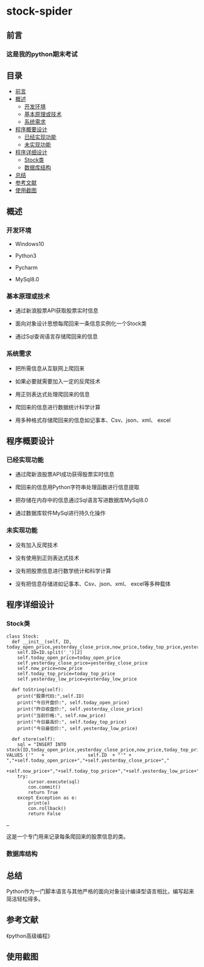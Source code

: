 # stock-spider

## 前言

### 这是我的python期末考试

## 目录

* [前言](#前言)
* [概述](#概述)
    * [开发环境](#开发环境)
    * [基本原理或技术](#基本原理或技术)
    * [系统需求](#系统需求)
* [程序概要设计](#程序概要设计)
    * [已经实现功能](#已经实现功能)
    * [未实现功能](#未实现功能)
* [程序详细设计](#程序详细设计)
    * [Stock类](#Stock类)
    * [数据库结构](#数据库结构)
* [总结](#总结)
* [参考文献](#参考文献)
* [使用截图](#参考文献)

## 概述

### 开发环境

* Windows10
- Python3
* Pycharm
- MySql8.0

### 基本原理或技术

* 通过新浪股票API获取股票实时信息
- 面向对象设计思想每爬回来一条信息实例化一个Stock类
* 通过Sql查询语言存储爬回来的信息

### 系统需求

* 把所需信息从互联网上爬回来
- 如果必要就需要加入一定的反爬技术
* 用正则表达式处理爬回来的信息
- 爬回来的信息进行数据统计科学计算
* 用多种格式存储爬回来的信息如记事本、Csv、json、xml、 excel

## 程序概要设计

### 已经实现功能

* 通过爬新浪股票API成功获得股票实时信息
- 爬回来的信息用Python字符串处理函数进行信息提取
* 把存储在内存中的信息通过Sql语言写进数据库MySql8.0
- 通过数据库软件MySql进行持久化操作

### 未实现功能

* 没有加入反爬技术
- 没有使用到正则表达式技术
* 没有把股票信息进行数学统计和科学计算
- 没有把信息存储进如记事本、Csv、json、xml、 excel等多种载体

## 程序详细设计

### Stock类

    class Stock:
      def __init__(self, ID, today_open_price,yesterday_close_price,now_price,today_top_price,yesterday_low_price):
        self.ID=ID.split('_')[2]
        self.today_open_price=today_open_price
        self.yesterday_close_price=yesterday_close_price
        self.now_price=now_price
        self.today_top_price=today_top_price
        self.yesterday_low_price=yesterday_low_price

      def toString(self):
        print("股票代码:",self.ID)
        print("今日开盘价:", self.today_open_price)
        print("昨日收盘价:", self.yesterday_close_price)
        print("当前价格:", self.now_price)
        print("今日最高价:", self.today_top_price)
        print("今日最低价:", self.yesterday_low_price)

      def store(self):
        sql = "INSERT INTO stock(ID,today_open_price,yesterday_close_price,now_price,today_top_price,yesterday_low_price) VALUES ('"   +                self.ID  + "'" +      ","+self.today_open_price+","+self.yesterday_close_price+","
	       +self.now_price+","+self.today_top_price+","+self.yesterday_low_price+")"
        try:
            cursor.execute(sql)
            con.commit()
            return True
        except Exception as e:
            print(e)
            con.rollback()
            return False

    …
这是一个专门用来记录每条爬回来的股票信息的类。

### 数据库结构


## 总结

Python作为一门脚本语言与其他严格的面向对象设计编译型语言相比，编写起来简洁轻松得多。

## 参考文献

《python高级编程》

## 使用截图
